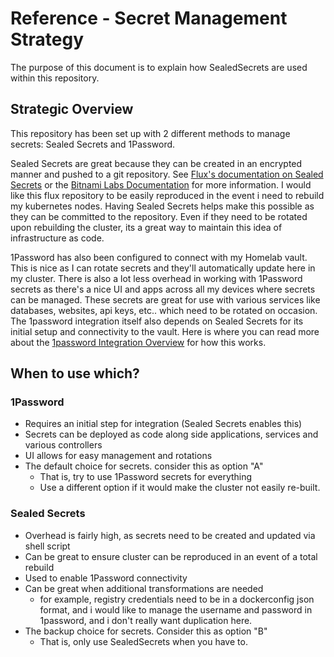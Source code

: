 # Reference - Secret Management Strategy

The purpose of this document is to explain how SealedSecrets are used within this repository.

## Strategic Overview

This repository has been set up with 2 different methods to manage secrets: Sealed Secrets and 1Password.

Sealed Secrets are great because they can be created in an encrypted manner and pushed to a git repository. See [Flux's documentation on Sealed Secrets](https://fluxcd.io/flux/guides/sealed-secrets/) or the [Bitnami Labs Documentation](https://github.com/bitnami-labs/sealed-secrets) for more information.  I would like this flux repository to be easily reproduced in the event i need to rebuild my kubernetes nodes.  Having Sealed Secrets helps make this possible as they can be committed to the repository. Even if they need to be rotated upon rebuilding the cluster, its a great way to maintain this idea of infrastructure as code.

1Password has also been configured to connect with my Homelab vault.  This is nice as I can rotate secrets and they'll automatically update here in my cluster.  There is also a lot less overhead in working with 1Password secrets as there's a nice UI and apps across all my devices where secrets can be managed.  These secrets are great for use with various services like databases, websites, api keys, etc.. which need to be rotated on occasion. The 1password integration itself also depends on Sealed Secrets for its initial setup and connectivity to the vault.  Here is where you can read more about the [1password Integration Overview](./reference-1password-integration-overview.md) for how this works.

## When to use which?

### 1Password
- Requires an initial step for integration (Sealed Secrets enables this)
- Secrets can be deployed as code along side applications, services and various controllers
- UI allows for easy management and rotations
- The default choice for secrets. consider this as option "A"
  - That is, try to use 1Password secrets for everything
  - Use a different option if it would make the cluster not easily re-built.

### Sealed Secrets
- Overhead is fairly high, as secrets need to be created and updated via shell script
- Can be great to ensure cluster can be reproduced in an event of a total rebuild
- Used to enable 1Password connectivity
- Can be great when additional transformations are needed
  - for example, registry credentials need to be in a dockerconfig json format, and i would like to manage the username and password in 1password, and i don't really want duplication here.
- The backup choice for secrets. Consider this as option "B"
  - That is, only use SealedSecrets when you have to.